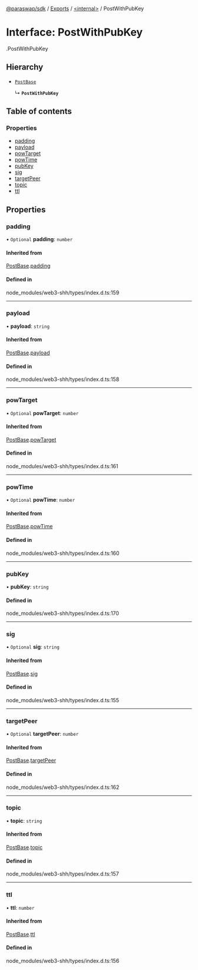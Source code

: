 [@paraswap/sdk](../README.md) / [Exports](../modules.md) / [<internal\>](../modules/internal_.md) / PostWithPubKey

# Interface: PostWithPubKey

[<internal>](../modules/internal_.md).PostWithPubKey

## Hierarchy

- [`PostBase`](internal_.PostBase.md)

  ↳ **`PostWithPubKey`**

## Table of contents

### Properties

- [padding](internal_.PostWithPubKey.md#padding)
- [payload](internal_.PostWithPubKey.md#payload)
- [powTarget](internal_.PostWithPubKey.md#powtarget)
- [powTime](internal_.PostWithPubKey.md#powtime)
- [pubKey](internal_.PostWithPubKey.md#pubkey)
- [sig](internal_.PostWithPubKey.md#sig)
- [targetPeer](internal_.PostWithPubKey.md#targetpeer)
- [topic](internal_.PostWithPubKey.md#topic)
- [ttl](internal_.PostWithPubKey.md#ttl)

## Properties

### padding

• `Optional` **padding**: `number`

#### Inherited from

[PostBase](internal_.PostBase.md).[padding](internal_.PostBase.md#padding)

#### Defined in

node_modules/web3-shh/types/index.d.ts:159

___

### payload

• **payload**: `string`

#### Inherited from

[PostBase](internal_.PostBase.md).[payload](internal_.PostBase.md#payload)

#### Defined in

node_modules/web3-shh/types/index.d.ts:158

___

### powTarget

• `Optional` **powTarget**: `number`

#### Inherited from

[PostBase](internal_.PostBase.md).[powTarget](internal_.PostBase.md#powtarget)

#### Defined in

node_modules/web3-shh/types/index.d.ts:161

___

### powTime

• `Optional` **powTime**: `number`

#### Inherited from

[PostBase](internal_.PostBase.md).[powTime](internal_.PostBase.md#powtime)

#### Defined in

node_modules/web3-shh/types/index.d.ts:160

___

### pubKey

• **pubKey**: `string`

#### Defined in

node_modules/web3-shh/types/index.d.ts:170

___

### sig

• `Optional` **sig**: `string`

#### Inherited from

[PostBase](internal_.PostBase.md).[sig](internal_.PostBase.md#sig)

#### Defined in

node_modules/web3-shh/types/index.d.ts:155

___

### targetPeer

• `Optional` **targetPeer**: `number`

#### Inherited from

[PostBase](internal_.PostBase.md).[targetPeer](internal_.PostBase.md#targetpeer)

#### Defined in

node_modules/web3-shh/types/index.d.ts:162

___

### topic

• **topic**: `string`

#### Inherited from

[PostBase](internal_.PostBase.md).[topic](internal_.PostBase.md#topic)

#### Defined in

node_modules/web3-shh/types/index.d.ts:157

___

### ttl

• **ttl**: `number`

#### Inherited from

[PostBase](internal_.PostBase.md).[ttl](internal_.PostBase.md#ttl)

#### Defined in

node_modules/web3-shh/types/index.d.ts:156
